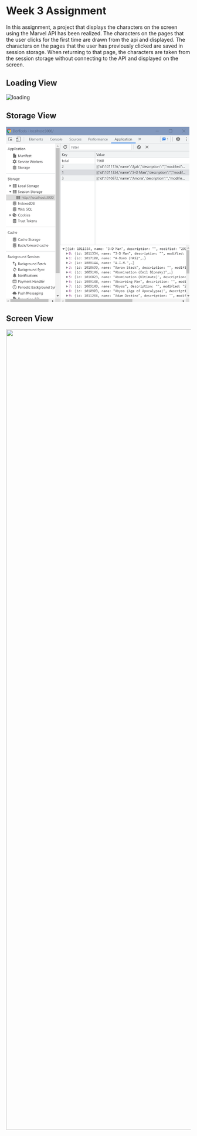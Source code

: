 # Week 3 Assignment
In this assignment, a project that displays the characters on the screen using the Marvel API has been realized. The characters on the pages that the user clicks for the first time are drawn from the api and displayed. The characters on the pages that the user has previously clicked are saved in session storage. When returning to that page, the characters are taken from the session storage without connecting to the API and displayed on the screen.

## Loading View
![loading](loadingView.png)

## Storage View
<img src="storage.png" height="477" width="500">

## Screen View
<img src="screenView.png" align="left" height="2178" width="900">
